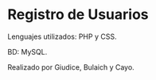 # Registro de Usuarios

Lenguajes utilizados: PHP y CSS.

BD: MySQL.

Realizado por Giudice, Bulaich y Cayo.
